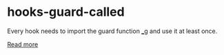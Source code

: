 # hooks-guard-called

Every hook needs to import the guard function [_g](https://xrpl-hooks.readme.io//docs/loops-and-guarding#the-guard-function) and use it at least once.

[Read more](https://xrpl-hooks.readme.io//docs/loops-and-guarding)
